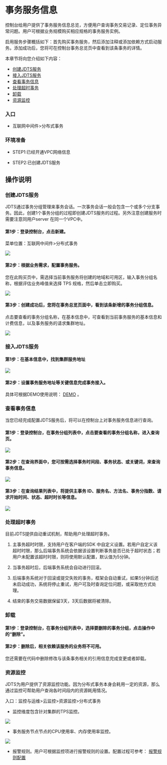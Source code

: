 #  事务服务信息

控制台给用户提供了事务服务信息总览，方便用户查询事务交易记录、定位事务异常问题。用户可根据业务规模购买相应规格的事务服务实例。

启用服务步骤概括如下：首先购买事务服务，然后添加注释或添加依赖方式启动服务。添加成功后，您将可在控制台事务总览页中查看到该条事务的详情。

本章节将向您介绍如下内容：

- [创建JDTS服务](instance-type-family#cjjdtsfw)
- [接入JDTS服务](instance-type-family#jrjdtsfw)
- [查看事务信息](instance-type-family#ckswxx)
- [处理超时事务](instance-type-family#clcssw)
- [卸载](instance-type-family#xz)
- [资源监控](instance-type-family#zyjk)


### 入口

-	互联网中间件>分布式事务

### 环境准备

- STEP1:已经开通VPC网络信息

-	STEP2:已创建JDTS服务

## 操作说明

<div id="cjjdtsfw"></div>

### 创建JDTS服务

JDTS通过事务分组管理来事务会话。一次事务会话一般会包含一个或多个分支事务。因此，创建1个事务分组的过程即创建JDTS服务的过程。另外注意创建服务时需要注意同用户server 在同一个VPC中。

#### 第1步：登录控制台，点击新建。

菜单位置：互联网中间件>分布式事务 

![](../../../../../image/Internet-Middleware/JD-Distributed-Transaction-Service/frontpage.png)
                   

#### 第2步：根据业务需求，配置事务服务。

您在此购买页中，需选择当前事务服务将创建的地域和可用区，输入事务分组名称，根据评估业务峰值来选择 TPS 规格，然后单击立即购买。
 
![](../../../../../image/Internet-Middleware/JD-Distributed-Transaction-Service/create.png)
 

#### 第3步：创建成功后，您将在事务总览页面中，看到该条新增的事务分组信息。

点击要查看的事务分组名称，在基本信息中，可查看到当前事务服务的基本信息和计费信息，以及事务服务的请求集群地址。
  
![](../../../../../image/Internet-Middleware/JD-Distributed-Transaction-Service/jbxx.png)
 	

<div id="jrjdtsfw"></div>

### 接入JDTS服务

#### 第1步：在基本信息中，找到集群服务地址
  
![](../../../../../image/Internet-Middleware/JD-Distributed-Transaction-Service/jbxx.png)
 	
 
#### 第2步：设置事务服务地址等关键信息完成事务接入。

具体可根据DEMO使用说明： [DEMO](../../Getting-Started/Basic-Example.md) 。



<div id="ckswxx"></div>

### 查看事务信息

当您已经完成配置JDTS服务后，将可以在控制台上对事务服务信息进行查询。

#### 第1步：登录控制台，在事务分组列表中，点击要查看的事务分组名称，进入查询页。
   
![](../../../../../image/Internet-Middleware/JD-Distributed-Transaction-Service/frontpage.png)
 	

#### 第2步：在查询界面中，您可按需选择事务时间段、事务状态、或关键词，来查询事务信息。
    
![](../../../../../image/Internet-Middleware/JD-Distributed-Transaction-Service/cx-1-new.png)
 	
#### 第3步：在查询结果列表中，将提供主事务 ID、服务名、方法名、事务分指数、请求开始时间、状态、超时时长等信息。
   
![](../../../../../image/Internet-Middleware/JD-Distributed-Transaction-Service/cx-2-new.png)
 	

<div id="clcssw"></div>

### 处理超时事务
目前JDTS提供自动重试机制，帮助用户处理超时事务。

1)	 主事务超时时限，支持用户在客户端的SDK 中自定义设置。若用户自定义该超时时限，那么后端事务系统会依据该设置判断事务是否已处于超时状态；若用户未配置该超时时限，则将使用默认配置，默认值为5分钟。

2)	 当事务超时后，后端事务系统会自动进行回滚。

3)	 后端事务系统对于回滚或提交失败的事务，框架会自动重试，如果5分钟后还未启动成功，系统将停止重试，用户可及时查询定位问题，或采取他方式处理。

4)	结束的事务交易数据保留3天，3天后数据将被清除。

<div id="xz"></div>

### 卸载

#### 第1步：登录控制台，在事务分组列表中，选择要删除的事务分组，点击操作中的“删除”。

#### 第2步：删除后，相关依赖该服务的业务将不可用。

您还需要在代码中删除修改与该条事务相关的引用信息完成变更或者卸载。


<div id="zyjk"></div>

### 资源监控

JDTS为用户提供了资源监控功能。因为分布式事务本身会耗用一定的资源，那么通过监控可帮助用户查询各时间段内的资源耗用情况。

入口：监控与运维>云监控>资源监控>分布式事务

- 监控维度包含针对集群的TPS监控。
    
![](../../../../../image/Internet-Middleware/JD-Distributed-Transaction-Service/jk1.png)
 	
- 事务服务节点节点的CPU使用率、内存使用率监控。
  
![](../../../../../image/Internet-Middleware/JD-Distributed-Transaction-Service/jk2.png)
 	

- 报警规则。用户可根据监控项进行报警规则的设置。配置过程可参考： [报警规则配置](../../../../Management/Monitoring/Operation-Guide/resource-monitoring/add-rule-in-batches.md) 



